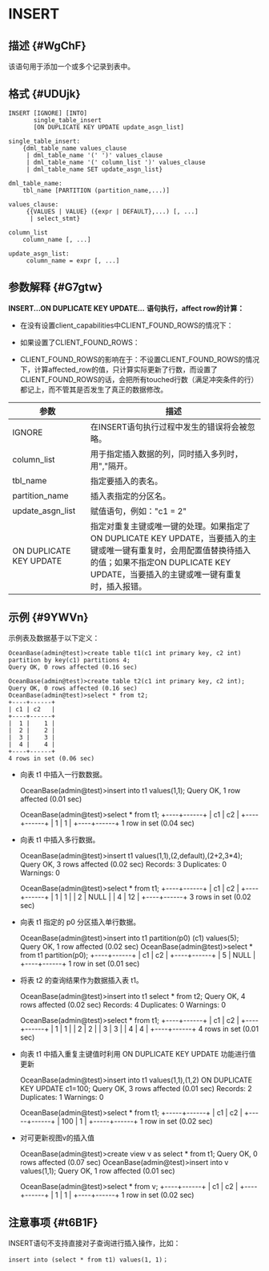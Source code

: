 INSERT 
===========================



描述 {#WgChF}
-----------

该语句用于添加一个或多个记录到表中。

格式 {#UDUjk}
-----------

    INSERT [IGNORE] [INTO] 
           single_table_insert 
           [ON DUPLICATE KEY UPDATE update_asgn_list]
    
    single_table_insert:
        {dml_table_name values_clause
         | dml_table_name '(' ')' values_clause
         | dml_table_name '(' column_list ')' values_clause
         | dml_table_name SET update_asgn_list}
         
    dml_table_name:
        tbl_name [PARTITION (partition_name,...)]
    
    values_clause:
         {{VALUES | VALUE} ({expr | DEFAULT},...) [, ...]
          | select_stmt}
    
    column_list
        column_name [, ...]
    
    update_asgn_list:
         column_name = expr [, ...]



参数解释 {#G7gtw}
-------------

**INSERT...ON DUPLICATE KEY UPDATE...** **语句执行，affect row的计算：** 

* 在没有设置client_capabilities中CLIENT_FOUND_ROWS的情况下：




<!-- -->



<!-- -->

* 如果设置了CLIENT_FOUND_ROWS：




<!-- -->



<!-- -->

* CLIENT_FOUND_ROWS的影响在于：不设置CLIENT_FOUND_ROWS的情况下，计算affected_row的值，只计算实际更新了行数，而设置了CLIENT_FOUND_ROWS的话，会把所有touched行数（满足冲突条件的行）都记上，而不管其是否发生了真正的数据修改。





|         **参数**          |                                                           **描述**                                                            |
|-------------------------|-----------------------------------------------------------------------------------------------------------------------------|
| IGNORE                  | 在INSERT语句执行过程中发生的错误将会被忽略。                                                                                                   |
| column_list             | 用于指定插入数据的列，同时插入多列时，用","隔开。                                                                                                  |
| tbl_name                | 指定要插入的表名。                                                                                                                   |
| partition_name          | 插入表指定的分区名。                                                                                                                  |
| update_asgn_list        | 赋值语句，例如："c1 = 2"                                                                                                            |
| ON DUPLICATE KEY UPDATE | 指定对重复主键或唯一键的处理。如果指定了ON DUPLICATE KEY UPDATE，当要插入的主键或唯一键有重复时，会用配置值替换待插入的值；如果不指定ON DUPLICATE KEY UPDATE，当要插入的主键或唯一键有重复时，插入报错。 |



示例 {#9YWVn}
-----------

示例表及数据基于以下定义：

    OceanBase(admin@test)>create table t1(c1 int primary key, c2 int) partition by key(c1) partitions 4;
    Query OK, 0 rows affected (0.16 sec)
    
    OceanBase(admin@test)>create table t2(c1 int primary key, c2 int);
    Query OK, 0 rows affected (0.16 sec)
    OceanBase(admin@test)>select * from t2;
    +----+------+
    | c1 | c2   |
    +----+------+
    |  1 |    1 |
    |  2 |    2 |
    |  3 |    3 |
    |  4 |    4 |
    +----+------+
    4 rows in set (0.06 sec)



* 向表 t1 中插入一行数数据。




    OceanBase(admin@test)>insert into t1 values(1,1);
    Query OK, 1 row affected (0.01 sec)
    
    OceanBase(admin@test)>select * from t1;
    +----+------+
    | c1 | c2   |
    +----+------+
    |  1 |    1 |
    +----+------+
    1 row in set (0.04 sec)



* 向表 t1 中插入多行数据。




    OceanBase(admin@test)>insert t1 values(1,1),(2,default),(2+2,3*4);
    Query OK, 3 rows affected (0.02 sec)
    Records: 3  Duplicates: 0  Warnings: 0
    
    OceanBase(admin@test)>select * from t1;
    +----+------+
    | c1 | c2   |
    +----+------+
    |  1 |    1 |
    |  2 | NULL |
    |  4 |   12 |
    +----+------+
    3 rows in set (0.02 sec)



* 向表 t1 指定的 p0 分区插入单行数据。




    OceanBase(admin@test)>insert into t1 partition(p0) (c1) values(5);
    Query OK, 1 row affected (0.02 sec)
    OceanBase(admin@test)>select * from t1 partition(p0);
    +----+------+
    | c1 | c2   |
    +----+------+
    |  5 | NULL |
    +----+------+
    1 row in set (0.01 sec)



* 将表 t2 的查询结果作为数据插入表 t1。




    OceanBase(admin@test)>insert into t1 select * from t2;
    Query OK, 4 rows affected (0.02 sec)
    Records: 4  Duplicates: 0  Warnings: 0
    
    OceanBase(admin@test)>select * from t1;
    +----+------+
    | c1 | c2   |
    +----+------+
    |  1 |    1 |
    |  2 |    2 |
    |  3 |    3 |
    |  4 |    4 |
    +----+------+
    4 rows in set (0.01 sec)



* 向表 t1 中插入重复主键值时利用 ON DUPLICATE KEY UPDATE 功能进行值更新




    OceanBase(admin@test)>insert into t1 values(1,1),(1,2) ON DUPLICATE KEY UPDATE c1=100;
    Query OK, 3 rows affected (0.01 sec)
    Records: 2  Duplicates: 1  Warnings: 0
    
    OceanBase(admin@test)>select * from t1;
    +-----+------+
    | c1  | c2   |
    +-----+------+
    | 100 |    1 |
    +-----+------+
    1 row in set (0.02 sec)



* 对可更新视图v的插入值




    OceanBase(admin@test)>create view v as select * from t1;
    Query OK, 0 rows affected (0.07 sec)
    OceanBase(admin@test)>insert into v values(1,1);
    Query OK, 1 row affected (0.01 sec)
    
    OceanBase(admin@test)>select * from v;
    +----+------+
    | c1 | c2   |
    +----+------+
    |  1 |    1 |
    +----+------+
    1 row in set (0.02 sec)



注意事项 {#t6B1F}
-------------

INSERT语句不支持直接对子查询进行插入操作，比如：

`insert into (select * from t1) values(1, 1)；`

